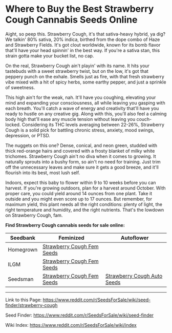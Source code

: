 # Where to Buy the Best Strawberry Cough Cannabis Seeds Online

Aight, so peep this. Strawberry Cough, it's that sativa-heavy hybrid, ya dig? We talkin' 80% sativa, 20% indica, birthed from the dope combo of Haze and Strawberry Fields. It's got clout worldwide, known for its bomb flavor that'll have your head spinnin' in the best way. If you're a sativa stan, this strain gotta make your bucket list, no cap.

On the real, Strawberry Cough ain't playin' with its name. It hits your tastebuds with a sweet strawberry twist, but on the low, it's got that peppery punch on the exhale. Smells just as fire, with that fresh strawberry vibe mixed with a hit of spicy herbs, some earthy pepper, and just a sprinkle of sweetness.

This high ain't for the weak, nah. It'll have you coughing, elevating your mind and expanding your consciousness, all while leaving you gasping with each breath. You'll catch a wave of energy and creativity that'll have you ready to hustle on any creative gig. Along with this, you'll also feel a calming body high that'll ease any muscle tension without leaving you couch-locked. Considering its THC levels averaging between 22-26%, Strawberry Cough is a solid pick for battling chronic stress, anxiety, mood swings, depression, or PTSD.

The nuggets on this one? Dense, conical, and neon green, studded with thick red-orange hairs and covered with a frosty blanket of milky white trichomes. Strawberry Cough ain't no diva when it comes to growing. It naturally sprouts into a bushy form, so ain't no need for training. Just trim off the unnecessary leaves and make sure it gets a good breeze, and it'll flourish into its best, most lush self.

Indoors, expect this baby to flower within 9 to 10 weeks before you can harvest. If you're growing outdoors, plan for a harvest around October. With proper care, you could yield around 14 ounces from one plant. Take it outside and you might even score up to 17 ounces. But remember, for maximum yield, this plant needs all the right conditions: plenty of light, the right temperature and humidity, and the right nutrients. That's the lowdown on Strawberry Cough, fam.

**Find Strawberry Cough cannabis seeds for sale online:**

| Seedbank  | Feminized | Autoflower |
|-----------|-----------|------------|
| Homegrown | [Strawberry Cough Fem Seeds](https://homegrowncannabisco.com/products/strawberry-cough-feminized-marijuana-seeds?a_aid=sale) |  |
| ILGM      | [Strawberry Cough Fem Seeds](https://ilgm.com/products/strawberry-cough-feminized-seeds?aff=2191) |  |
| Seedsman  | [Strawberry Cough Fem Seeds](https://www.seedsman.com/strawberry-cough-feminised-seeds-dutch-passion?a_aid=56f632ea3916c) | [Strawberry Cough Auto Seeds](https://www.seedsman.com/sweetberry-cough-auto-feminised-seeds?a_aid=56f632ea3916c) |

___

Link to this Page: https://www.reddit.com/r/SeedsForSale/wiki/seed-finder/strawberry-cough

Seed Finder: https://www.reddit.com/r/SeedsForSale/wiki/seed-finder

Wiki Index: https://www.reddit.com/r/SeedsForSale/wiki/index
